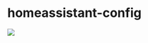 # homeassistant-config
<img src="https://travis-ci.org/mnigbur/homeassistant-config.svg?branch=master" />
